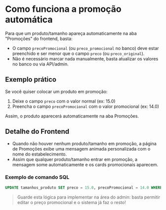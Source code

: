 # Como funciona a promoção automática

Para que um produto/tamanho apareça automaticamente na aba "Promoções" do frontend, basta:

- O campo `precoPromocional` (ou `preco_promocional` no banco) deve estar preenchido e ser menor que o campo `preco` (ou `preco_original`).
- Não é necessário marcar nada manualmente, basta atualizar os valores no banco ou via API/admin.

## Exemplo prático

Se você quiser colocar um produto em promoção:

1. Deixe o campo `preco` com o valor normal (ex: 15.0)
2. Preencha o campo `precoPromocional` com o valor promocional (ex: 14.0)


Assim, o produto aparecerá automaticamente na aba Promoções.

## Detalhe do Frontend
- Quando não houver nenhum produto/tamanho em promoção, a página de Promoções exibe uma mensagem animada personalizada com o nome do estabelecimento.
- Assim que qualquer produto/tamanho entrar em promoção, a mensagem some automaticamente e os cards promocionais aparecem.

### Exemplo de comando SQL
```sql
UPDATE tamanhos_produto SET preco = 15.0, precoPromocional = 14.0 WHERE id = 1;
```

> Guarde esta lógica para implementar na área do admin: basta permitir editar o preço promocional e o sistema já faz o resto!
